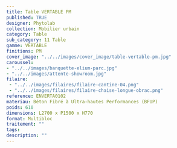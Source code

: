 ```yaml
---
title: Table VERTABLE PM 
published: TRUE
designer: Phytolab
collection: Mobilier urbain
category: Table
sub_category: 11 Table
gamme: VERTABLE
finitions: PM
cover_image: "../../images/cover_image/table-vertable-pm.jpg"
caroussel: 
- "../../images/banquette-elium-parc.jpg"
- "../../images/attente-showroom.jpg"
filaire: 
 - "../../images/filaires/filaire-cantine-04.png"
 - "../../images/filaires/filaire-chaise-longue-obrac.png"
reference: ENVERTA0102
materiau: Béton Fibré à Ultra-hautes Performances (BFUP)
poids: 610
dimensions: L2700 x P1500 x H770 
format: Multibloc
traitement: ""
tags: 
description: ""
---
```

